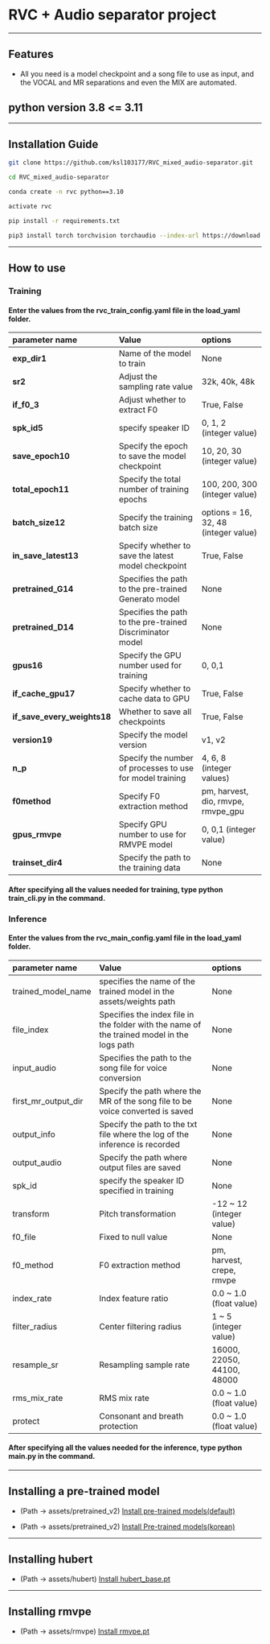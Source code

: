 # RVC + Audio separator project
---
## Features
- All you need is a model checkpoint and a song file to use as input, and the VOCAL and MR separations and even the MIX are automated.
## python version 3.8 <= 3.11
---
## Installation Guide
```bash
git clone https://github.com/ksl103177/RVC_mixed_audio-separator.git
```
```bash
cd RVC_mixed_audio-separator
```
```bash
conda create -n rvc python==3.10
```
```bash
activate rvc
```
```bash
pip install -r requirements.txt
```
```bash
pip3 install torch torchvision torchaudio --index-url https://download.pytorch.org/whl/cu118
```
---
## How to use
### Training
#### Enter the values from the rvc_train_config.yaml file in the load_yaml folder.

| parameter name | Value | options |
|:---------------|:------|:--------|
| **exp_dir1** | Name of the model to train | None |
| **sr2** | Adjust the sampling rate value | 32k, 40k, 48k |
| **if_f0_3** | Adjust whether to extract F0 | True, False |
| **spk_id5** | specify speaker ID | 0, 1, 2 (integer value) |
| **save_epoch10** | Specify the epoch to save the model checkpoint | 10, 20, 30 (integer value) |
| **total_epoch11** | Specify the total number of training epochs | 100, 200, 300 (integer value) |
| **batch_size12** | Specify the training batch size | options = 16, 32, 48 (integer value) |
| **in_save_latest13** | Specify whether to save the latest model checkpoint | True, False |
| **pretrained_G14** | Specifies the path to the pre-trained Generato model | None |
| **pretrained_D14** | Specifies the path to the pre-trained Discriminator model | None |
| **gpus16** | Specify the GPU number used for training | 0, 0,1 |
| **if_cache_gpu17** | Specify whether to cache data to GPU | True, False |
| **if_save_every_weights18** | Whether to save all checkpoints | True, False |
| **version19** | Specify the model version | v1, v2 |
| **n_p** | Specify the number of processes to use for model training | 4, 6, 8 (integer values) |
| **f0method** | Specify F0 extraction method | pm, harvest, dio, rmvpe, rmvpe_gpu |
| **gpus_rmvpe** | Specify GPU number to use for RMVPE model | 0, 0,1 (integer value) |
| **trainset_dir4** | Specify the path to the training data | None |
#### After specifying all the values needed for training, type python train_cli.py in the command.
### Inference
#### Enter the values from the rvc_main_config.yaml file in the load_yaml folder.

| parameter name | Value | options |
|:---------------|:------|:--------|
| trained_model_name | specifies the name of the trained model in the assets/weights path | None |
| file_index | Specifies the index file in the folder with the name of the trained model in the logs path | None |
| input_audio | Specifies the path to the song file for voice conversion | None |
| first_mr_output_dir | Specify the path where the MR of the song file to be voice converted is saved | None |
| output_info | Specify the path to the txt file where the log of the inference is recorded | None |
| output_audio | Specify the path where output files are saved | None |
| spk_id | specify the speaker ID specified in training | None |
| transform | Pitch transformation | -12 ~ 12 (integer value) |
| f0_file | Fixed to null value | None |
| f0_method | F0 extraction method | pm, harvest, crepe, rmvpe |
| index_rate | Index feature ratio | 0.0 ~ 1.0 (float value) |
| filter_radius | Center filtering radius | 1 ~ 5 (integer value) |
| resample_sr | Resampling sample rate | 16000, 22050, 44100, 48000 |
| rms_mix_rate | RMS mix rate | 0.0 ~ 1.0 (float value) |
| protect | Consonant and breath protection | 0.0 ~ 1.0 (float value) |
#### After specifying all the values needed for the inference, type python main.py in the command.
---
## Installing a pre-trained model
- (Path -> assets/pretrained_v2)
[Install pre-trained models(default)](https://huggingface.co/lj1995/VoiceConversionWebUI/tree/main/pretrained_v2)

- (Path -> assets/pretrained_v2)
[Install Pre-trained models(korean)](https://huggingface.co/SeoulStreamingStation/KLM4/tree/main)
---
## Installing hubert
- (Path -> assets/hubert)
[Install hubert_base.pt](https://huggingface.co/lj1995/VoiceConversionWebUI/blob/main/hubert_base.pt)
---
## Installing rmvpe
- (Path -> assets/rmvpe)
[Install rmvpe.pt](https://huggingface.co/lj1995/VoiceConversionWebUI/blob/main/rmvpe.pt)